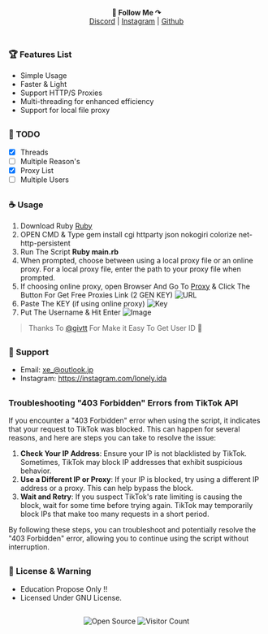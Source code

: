 <p align='center'>
  <b>📌 Follow Me ↷</b><br>  
  <a href="https://discord.com/users/994296793070325771">Discord</a> |
  <a href="https://instagram.com/lonely.ida">Instagram</a> |
  <a href="https://github.com/LeetIDA">Github</a><br><br>
</p>

##

### 🏆 Features List

- Simple Usage
- Faster & Light
- Support HTTP/S Proxies
- Multi-threading for enhanced efficiency
- Support for local file proxy

##

### 📝 TODO

- [x] Threads
- [ ] Multiple Reason's
- [x] Proxy List
- [ ] Multiple Users

##

### ☕️ Usage

1. Download Ruby [Ruby](https://www.ruby-lang.org/en/)
2. OPEN CMD & Type gem install cgi httparty json nokogiri colorize net-http-persistent
3. Run The Script **Ruby main.rb**
4. When prompted, choose between using a local proxy file or an online proxy. For a local proxy file, enter the path to your proxy file when prompted.
5. If choosing online proxy, open Browser And Go To [Proxy](https://advanced.name/freeproxy/) & Click The Button For Get Free Proxies Link (2 GEN KEY)
   ![URL](https://x86.pics/i/proxy.png)
6. Paste The KEY (if using online proxy)
   ![Key](https://x86.pics/i/key.png)
7. Put The Username & Hit Enter
   ![Image](https://x86.pics/i/username.png)

> Thanks To [@givtt](https://github.com/givtt) For Make it Easy To Get User ID 💖

##

### 🧰 Support

- Email: <xe_@outlook.jp>
- Instagram: https://instagram.com/lonely.ida

##

### Troubleshooting "403 Forbidden" Errors from TikTok API

If you encounter a "403 Forbidden" error when using the script, it indicates that your request to TikTok was blocked. This can happen for several reasons, and here are steps you can take to resolve the issue:

1. **Check Your IP Address**: Ensure your IP is not blacklisted by TikTok. Sometimes, TikTok may block IP addresses that exhibit suspicious behavior.
2. **Use a Different IP or Proxy**: If your IP is blocked, try using a different IP address or a proxy. This can help bypass the block.
3. **Wait and Retry**: If you suspect TikTok's rate limiting is causing the block, wait for some time before trying again. TikTok may temporarily block IPs that make too many requests in a short period.

By following these steps, you can troubleshoot and potentially resolve the "403 Forbidden" error, allowing you to continue using the script without interruption.

##

### 📜 License & Warning

- Education Propose Only !!
- Licensed Under GNU License.

##

<p align="center">
  <img src="https://badges.frapsoft.com/os/v3/open-source.svg?v=103" alt="Open Source">
  <img src="https://visitor-badge.laobi.icu/badge?page_id=LeetIDA.Ez-Ban" alt="Visitor Count">
</p>
